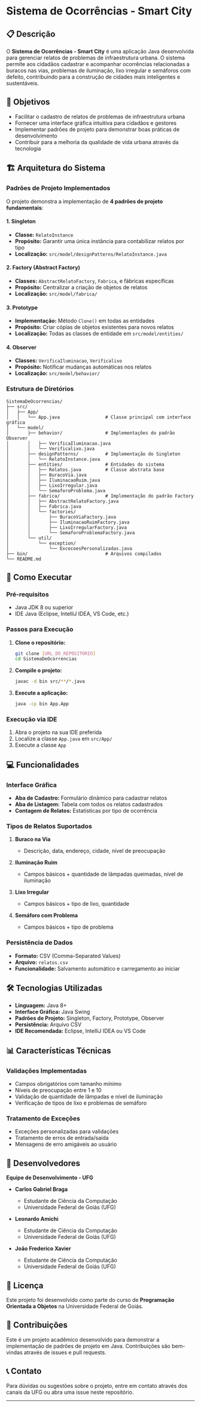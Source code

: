 # Sistema de Ocorrências - Smart City

## 📋 Descrição

O **Sistema de Ocorrências - Smart City** é uma aplicação Java desenvolvida para gerenciar relatos de problemas de infraestrutura urbana. O sistema permite aos cidadãos cadastrar e acompanhar ocorrências relacionadas a buracos nas vias, problemas de iluminação, lixo irregular e semáforos com defeito, contribuindo para a construção de cidades mais inteligentes e sustentáveis.

## 🎯 Objetivos

- Facilitar o cadastro de relatos de problemas de infraestrutura urbana
- Fornecer uma interface gráfica intuitiva para cidadãos e gestores
- Implementar padrões de projeto para demonstrar boas práticas de desenvolvimento
- Contribuir para a melhoria da qualidade de vida urbana através da tecnologia

## 🏗️ Arquitetura do Sistema

### Padrões de Projeto Implementados

O projeto demonstra a implementação de **4 padrões de projeto fundamentais**:

#### 1. **Singleton**
- **Classe:** `RelatoInstance`
- **Propósito:** Garantir uma única instância para contabilizar relatos por tipo
- **Localização:** `src/model/designPatterns/RelatoInstance.java`

#### 2. **Factory (Abstract Factory)**
- **Classes:** `AbstractRelatoFactory`, `Fabrica`, e fábricas específicas
- **Propósito:** Centralizar a criação de objetos de relatos
- **Localização:** `src/model/fabrica/`

#### 3. **Prototype**
- **Implementação:** Método `Clone()` em todas as entidades
- **Propósito:** Criar cópias de objetos existentes para novos relatos
- **Localização:** Todas as classes de entidade em `src/model/entities/`

#### 4. **Observer**
- **Classes:** `VerificaIluminacao`, `Verificalixo`
- **Propósito:** Notificar mudanças automáticas nos relatos
- **Localização:** `src/model/behavior/`

### Estrutura de Diretórios

```
SistemaDeOcorrencias/
├── src/
│   ├── App/
│   │   └── App.java                 # Classe principal com interface gráfica
│   └── model/
│       ├── behavior/                # Implementações do padrão Observer
│       │   ├── VerificaIluminacao.java
│       │   └── Verificalixo.java
│       ├── designPatterns/          # Implementação do Singleton
│       │   └── RelatoInstance.java
│       ├── entities/                # Entidades do sistema
│       │   ├── Relatos.java         # Classe abstrata base
│       │   ├── BuracoVia.java
│       │   ├── IluminacaoRuim.java
│       │   ├── LixoIrregular.java
│       │   └── SemaforoProblema.java
│       ├── fabrica/                 # Implementação do padrão Factory
│       │   ├── AbstractRelatoFactory.java
│       │   ├── Fabrica.java
│       │   └── factories/
│       │       ├── BuracoViaFactory.java
│       │       ├── IluminacaoRuimFactory.java
│       │       ├── LixoIrregularFactory.java
│       │       └── SemaforoProblemaFactory.java
│       └── util/
│           └── exception/
│               └── ExcecoesPersonalizadas.java
├── bin/                             # Arquivos compilados
└── README.md
```

## 🚀 Como Executar

### Pré-requisitos
- Java JDK 8 ou superior
- IDE Java (Eclipse, IntelliJ IDEA, VS Code, etc.)

### Passos para Execução

1. **Clone o repositório:**
   ```bash
   git clone [URL_DO_REPOSITORIO]
   cd SistemaDeOcorrencias
   ```

2. **Compile o projeto:**
   ```bash
   javac -d bin src/**/*.java
   ```

3. **Execute a aplicação:**
   ```bash
   java -cp bin App.App
   ```

### Execução via IDE
1. Abra o projeto na sua IDE preferida
2. Localize a classe `App.java` em `src/App/`
3. Execute a classe `App`

## 💻 Funcionalidades

### Interface Gráfica
- **Aba de Cadastro:** Formulário dinâmico para cadastrar relatos
- **Aba de Listagem:** Tabela com todos os relatos cadastrados
- **Contagem de Relatos:** Estatísticas por tipo de ocorrência

### Tipos de Relatos Suportados
1. **Buraco na Via**
   - Descrição, data, endereço, cidade, nível de preocupação

2. **Iluminação Ruim**
   - Campos básicos + quantidade de lâmpadas queimadas, nível de iluminação

3. **Lixo Irregular**
   - Campos básicos + tipo de lixo, quantidade

4. **Semáforo com Problema**
   - Campos básicos + tipo de problema

### Persistência de Dados
- **Formato:** CSV (Comma-Separated Values)
- **Arquivo:** `relatos.csv`
- **Funcionalidade:** Salvamento automático e carregamento ao iniciar

## 🛠️ Tecnologias Utilizadas

- **Linguagem:** Java 8+
- **Interface Gráfica:** Java Swing
- **Padrões de Projeto:** Singleton, Factory, Prototype, Observer
- **Persistência:** Arquivo CSV
- **IDE Recomendada:** Eclipse, IntelliJ IDEA ou VS Code

## 📊 Características Técnicas

### Validações Implementadas
- Campos obrigatórios com tamanho mínimo
- Níveis de preocupação entre 1 e 10
- Validação de quantidade de lâmpadas e nível de iluminação
- Verificação de tipos de lixo e problemas de semáforo

### Tratamento de Exceções
- Exceções personalizadas para validações
- Tratamento de erros de entrada/saída
- Mensagens de erro amigáveis ao usuário

## 👥 Desenvolvedores

**Equipe de Desenvolvimento - UFG**

- **Carlos Gabriel Braga**
  - Estudante de Ciência da Computação
  - Universidade Federal de Goiás (UFG)

- **Leonardo Amichi**
  - Estudante de Ciência da Computação
  - Universidade Federal de Goiás (UFG)

- **João Frederico Xavier**
  - Estudante de Ciência da Computação
  - Universidade Federal de Goiás (UFG)

## 📝 Licença

Este projeto foi desenvolvido como parte do curso de **Programação Orientada a Objetos** na Universidade Federal de Goiás.

## 🤝 Contribuições

Este é um projeto acadêmico desenvolvido para demonstrar a implementação de padrões de projeto em Java. Contribuições são bem-vindas através de issues e pull requests.

## 📞 Contato

Para dúvidas ou sugestões sobre o projeto, entre em contato através dos canais da UFG ou abra uma issue neste repositório.

---
